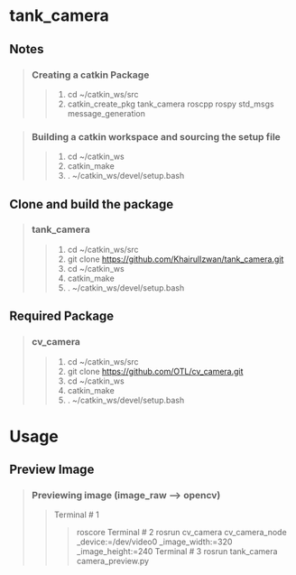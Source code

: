 # tank_camera

## Notes
> ### Creating a catkin Package
>> 1. cd ~/catkin_ws/src
>> 2. catkin_create_pkg tank_camera roscpp rospy std_msgs message_generation


> ### Building a catkin workspace and sourcing the setup file
>> 1. cd ~/catkin_ws
>> 2. catkin_make
>> 3. . ~/catkin_ws/devel/setup.bash

## Clone and build the package
> ### tank_camera
>> 1. cd ~/catkin_ws/src
>> 2. git clone https://github.com/KhairulIzwan/tank_camera.git
>> 3. cd ~/catkin_ws
>> 4. catkin_make
>> 5. . ~/catkin_ws/devel/setup.bash

## Required Package
> ### cv_camera
>> 1. cd ~/catkin_ws/src
>> 2. git clone https://github.com/OTL/cv_camera.git
>> 3. cd ~/catkin_ws
>> 4. catkin_make
>> 5. . ~/catkin_ws/devel/setup.bash

# Usage

## Preview Image
> ### Previewing image (image_raw --> opencv)
>> Terminal # 1
>>> roscore
>> Terminal # 2
>>> rosrun cv_camera cv_camera_node _device:=/dev/video0 _image_width:=320 _image_height:=240
>> Terminal # 3
>>> rosrun tank_camera camera_preview.py
